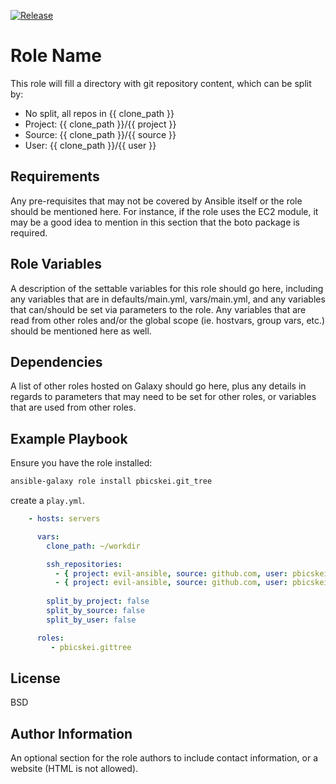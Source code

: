 [![Release](https://github.com/pbicskei/ansible-role-gittree/actions/workflows/release.yml/badge.svg)](https://github.com/pbicskei/ansible-role-gittree/actions/workflows/release.yml)

Role Name
=========

This role will fill a directory with git repository content, which can be split by:

- No split, all repos in {{ clone_path }}
- Project: {{ clone_path }}/{{ project }}
- Source: {{ clone_path }}/{{ source }}
- User: {{ clone_path }}/{{ user }}

Requirements
------------

Any pre-requisites that may not be covered by Ansible itself or the role should be mentioned here. For instance, if the role uses the EC2 module, it may be a good idea to mention in this section that the boto package is required.

Role Variables
--------------

A description of the settable variables for this role should go here, including any variables that are in defaults/main.yml, vars/main.yml, and any variables that can/should be set via parameters to the role. Any variables that are read from other roles and/or the global scope (ie. hostvars, group vars, etc.) should be mentioned here as well.

Dependencies
------------

A list of other roles hosted on Galaxy should go here, plus any details in regards to parameters that may need to be set for other roles, or variables that are used from other roles.

Example Playbook
----------------

Ensure you have the role installed:

```bash
ansible-galaxy role install pbicskei.git_tree
```

create a `play.yml`.

```yaml
    - hosts: servers

      vars:
        clone_path: ~/workdir

        ssh_repositories:
          - { project: evil-ansible, source: github.com, user: pbicskei, name: ansible-role-template version: develop }
          - { project: evil-ansible, source: github.com, user: pbicskei, name: ansible-role-gittree version: main }
        
        split_by_project: false
        split_by_source: false
        split_by_user: false

      roles:
         - pbicskei.gittree
```

License
-------

BSD

Author Information
------------------

An optional section for the role authors to include contact information, or a website (HTML is not allowed).
